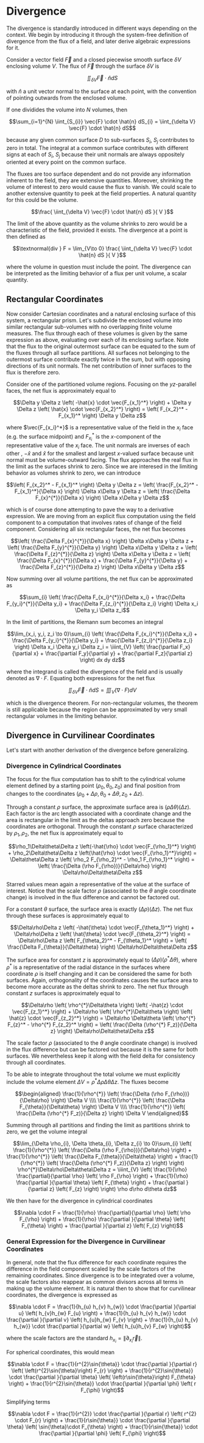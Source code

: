 # Divergence

The divergence is standardly introduced in different ways depending on the context. We begin by introducing it through the system-free definition of divergence from the flux of a field, and later derive algebraic expressions for it.

Consider a vector field $`\vec{F}`$ and a closed piecewise smooth surface $\delta V$ enclosing volume $V$. The flux of $`\vec{F}`$ through the surface $`\delta V`$ is

```math
\iint_{\delta V} \vec{F} \cdot \hat{n} dS
```

with $\hat{n}$ a unit vector normal to the surface at each point, with the convention of pointing outwards from the enclosed volume.

If one dividides the volume into $`N`$ volumes, then

```math
\sum_{i=1}^{N} \iint_{S_{i}} \vec{F} \cdot \hat{n} dS_{i}  = \iint_{\delta V} \vec{F} \cdot \hat{n} dS
```

because any given common surface $`D`$ to sub-surfaces $`S_{i}`$, $`S_{j}`$ contributes to zero in total. The integral at a common surface contributes with different signs at each of $`S_{i}`$, $`S_{j}`$ because their unit normals are always oppositely oriented at every point on the common surface.

The fluxes are too surface dependent and do not provide any information inherent to the field, they are extensive quantities. Moreover, shrinking the volume of interest to zero would cause the flux to vanish. We could scale to another extensive quantity to peek at the field properties. A natural quantity for this could be the volume.

```math
\frac{ \iint_{\delta V} \vec{F} \cdot \hat{n} dS }{ V }
```

The limit of the above quantity as the volume shrinks to zero would be a characteristic of the field, provided it exists. The divergence at a point is then defined as

```math
\textnormal{div } F = \lim_{V\to 0} \frac{ \iint_{\delta V} \vec{F} \cdot \hat{n} dS }{ V }
```
where the volume in question must include the point. The divergence can be interpreted as the limiting behavior of a flux per unit volume, a scalar quantity.

## Rectangular Coordinates

Now consider Cartesian coordinates and a natural enclosing surface of this system, a rectangular prism. Let's subdivide the enclosed volume into similar rectangular sub-volumes with no overlapping finite volume measures. The flux through each of these volumes is given by the same expression as above, evaluating over each of its enclosing surface. Note that the flux to the original outermost surface can be equated to the sum of the fluxes through all surface partitions. All surfaces not belonging to the outermost surface contribute exactly twice in the sum, but with opposing directions of its unit normals. The net contribution of inner surfaces to the flux is therefore zero.

Consider one of the partitioned volume regions. Focusing on the $yz$-parallel faces, the net flux is approximately equal to

```math
\Delta y \Delta z  \left( -\hat{x} \cdot \vec{F_{x_1}^*} \right) + \Delta y \Delta z  \left( \hat{x} \cdot \vec{F_{x_2}^*} \right) = \left( F_{x_2}^* - F_{x_1}^* \right) \Delta y \Delta z
```

where $`\vec{F_{x_i}^*}`$ is a representative value of the field in the $x_i$ face (e.g. the surface midpoint) and $`F_{x_i}^*`$ is the $`x`$-component of the representative value of the $x_i$ face. The unit normals are inverses of each other , $`-\hat{x}`$ and $`\hat{x}`$ for the smallest and largest $`x`$-valued surface because unit normal must be volume-outward facing. The flux approaches the real flux in the limit as the surfaces shrink to zero. Since we are interesed in the limiting behavior as volumes shrink to zero, we can introduce

```math
\left( F_{x_2}^* - F_{x_1}^* \right) \Delta y \Delta z  = \left( \frac{F_{x_2}^* - F_{x_1}^*}{\Delta x} \right) \Delta x\Delta y \Delta z  = \left( \frac{\Delta F_{x}^{*}}{\Delta x} \right) \Delta x\Delta y \Delta z
```

which is of course done attempting to pave the way to a derivative expression. We are moving from an explicit flux computation using the field component to a computation that involves rates of change of the field component. Considering all six rectangular faces, the net flux becomes

```math
\left( \frac{\Delta F_{x}^{*}}{\Delta x} \right) \Delta x\Delta y \Delta z + \left( \frac{\Delta F_{y}^{*}}{\Delta y} \right) \Delta x\Delta y \Delta z + \left( \frac{\Delta F_{z}^{*}}{\Delta z} \right) \Delta x\Delta y \Delta z = \left( \frac{\Delta F_{x}^{*}}{\Delta x} + \frac{\Delta F_{y}^{*}}{\Delta y} + \frac{\Delta F_{z}^{*}}{\Delta z} \right) \Delta x\Delta y \Delta z
```

Now summing over all volume partitions, the net flux can be approximated as

```math
\sum_{i} \left( \frac{\Delta F_{x_i}^{*}}{\Delta x_i} + \frac{\Delta F_{y_i}^{*}}{\Delta y_i} + \frac{\Delta F_{z_i}^{*}}{\Delta z_i} \right) \Delta x_i \Delta y_i \Delta z_i
```

In the limit of partitions, the Riemann sum becomes an integral

```math
\lim_{x_i, y_i, z_i \to 0}\sum_{i} \left( \frac{\Delta F_{x_i}^{*}}{\Delta x_i} + \frac{\Delta F_{y_i}^{*}}{\Delta y_i} + \frac{\Delta F_{z_i}^{*}}{\Delta z_i} \right) \Delta x_i \Delta y_i \Delta z_i = \iiint_{V} \left( \frac{\partial F_x}{\partial x} + \frac{\partial F_y}{\partial y} + \frac{\partial F_z}{\partial z}  \right) dx dy dz
```

where the integrand is called the divergence of the field and is usually denoted as $`\nabla\cdot F`$. Equating both expressions for the net flux

```math
\iint_{\delta V} \vec{F} \cdot \hat{n} dS = \iiint_{V} (\nabla\cdot F) dV
```

which is the divergence theorem. For non-rectangular volumes, the theorem is still applicable because the region can be approximated by very small rectangular volumes in the limiting behavior.



## Divergence in Curvilinear Coordinates

Let's start with another derivation of the divergence before generalizing.


### Divergence in Cylindrical Coordinates

The focus for the flux computation has to shift to the cylindrical volume element defined by a starting point $`(\rho_0, \theta_0, z_0)`$ and final position from changes to the coordinates $`(\rho_0+\Delta \rho, \theta_0+\Delta \theta, z_0+\Delta z)`$.

Through a constant $`\rho`$ surface, the approximate surface area is $(\rho\Delta \theta)(\Delta z)$. Each factor is the arc length associated with a coordinate change and the area is rectangular in the limit as the deltas approach zero because the coordinates are orthogonal. Through the constant $`\rho`$ surface characterized by $`\rho_1, \rho_2`$, the net flux is approximately equal to 

```math
\rho_1\Delta\theta\Delta z \left(-\hat{\rho} \cdot \vec{F_{\rho_1}^*} \right) + \rho_2\Delta\theta\Delta z \left(\hat{\rho} \cdot \vec{F_{\rho_1}^*}\right) = \Delta\theta\Delta z \left( \rho_2 F_{\rho_2}^* - \rho_1 F_{\rho_1}^* \right) = \left( \frac{\Delta (\rho F_{\rho})}{\Delta\rho} \right) \Delta\rho\Delta\theta\Delta z
```

Starred values mean again a representative of the value at the surface of interest. Notice that the scale factor $`\rho`$ (associated to the $`\theta`$ angle coordinate change) is involved in the flux difference and cannot be factored out.

For a constant $`\theta`$ surface, the surface area is exactly $(\Delta \rho)(\Delta z)$. The net flux through these surfaces is approximately equal to 

```math
\Delta\rho\Delta z \left( -\hat{\theta} \cdot \vec{F_{\theta_1}^*} \right) + \Delta\rho\Delta z \left( \hat{\theta} \cdot \vec{F_{\theta_2}^*} \right) = \Delta\rho\Delta z \left( F_{\theta_2}^* - F_{\theta_1}^* \right) = \left( \frac{\Delta F_{\theta}}{\Delta\theta}  \right) \Delta\rho\Delta\theta\Delta z
```
The surface area for constant $`z`$ is approximately equal to $`(\Delta \rho)(\rho^{*}\Delta \theta)`$, where $`\rho^{*}`$ is a representative of the radial distance in the surfaces where coordinate $`\rho`$ is itself changing and it can be considered the same for both surfaces. Again, orthogonality of the coordinates causes the surface area to become more accurate as the deltas shrink to zero. The net flux through constant $`z`$ surfaces is approximately equal to

```math
\Delta\rho \left( \rho^{*}\Delta\theta \right) \left( -\hat{z} \cdot \vec{F_{z_1}^*}  \right) + \Delta\rho \left( \rho^{*}\Delta\theta \right) \left( \hat{z} \cdot \vec{F_{z_2}^*}  \right) = \Delta\rho \Delta\theta \left(  \rho^{*} F_{z}^* - \rho^{*} F_{z_2}^* \right) = \left( \frac{\Delta (\rho^{*} F_z)}{\Delta z} \right) \Delta\rho\Delta\theta\Delta z
```

The scale factor $`\rho`$ (associated to the $`\theta`$ angle coordinate change) is involved in the flux difference but can be factored out because it is the same for both surfaces. We nevertheless keep it along with the field delta for consistency through all coordinates.

To be able to integrate throughout the total volume we must explicitly include the volume element $`\Delta V =  \rho^{*}\Delta\rho\Delta\theta\Delta z`$. The fluxes become

```math
\begin{aligned}
\frac{1}{\rho^{*}} \left( \frac{\Delta (\rho F_{\rho})}{\Delta\rho} \right) \Delta V \\\\
\frac{1}{\rho^{*}} \left( \frac{\Delta F_{\theta}}{\Delta\theta}  \right) \Delta V \\\\
\frac{1}{\rho^{*}} \left( \frac{\Delta (\rho^{*} F_z)}{\Delta z} \right) \Delta V
\end{aligned}
```

Summing through all partitions and finding the limit as partitions shrink to zero, we get the volume integral

```math
\lim_{\Delta \rho_{i}, \Delta \theta_{i}, \Delta z_{i} \to 0}\sum_{i} \left( \frac{1}{\rho^{*}} \left( \frac{\Delta (\rho F_{\rho})}{\Delta\rho} \right) + \frac{1}{\rho^{*}} \left( \frac{\Delta F_{\theta}}{\Delta\theta}  \right) + \frac{1}{\rho^{*}} \left( \frac{\Delta (\rho^{*} F_z)}{\Delta z} \right) \right) \rho^{*}\Delta\rho\Delta\theta\Delta z =
\iiint_{V} \left( \frac{1}{\rho} \frac{\partial}{\partial \rho} \left( \rho F_{\rho} \right) + \frac{1}{\rho} \frac{\partial }{\partial \theta} \left( F_{\theta} \right) + \frac{\partial }{\partial z} \left( F_{z} \right) \right) \rho d\rho d\theta dz
```

We then have for the divergence in cylindrical coordinates

```math
\nabla \cdot F = \frac{1}{\rho} \frac{\partial}{\partial \rho} \left( \rho F_{\rho} \right) + \frac{1}{\rho} \frac{\partial }{\partial \theta} \left( F_{\theta} \right) + \frac{\partial }{\partial z} \left( F_{z} \right)
```


### General Expression for the Divergence in Curvilinear Coordinates

In general, note that the flux difference for each coordinate requires the difference in the field component scaled by the scale factors of the remaining coordinates. Since divergence is to be integrated over a volume, the scale factors also reappear as common divisors across all terms in making up the volume element. It is natural then to show that for curvilinear coordinates, the divergence is expressed as

```math
\nabla \cdot F = \frac{1}{h_{u} h_{v} h_{w}} \cdot \frac{\partial  }{\partial u} \left( h_{v}h_{w} F_{u} \right) + \frac{1}{h_{u} h_{v} h_{w}} \cdot \frac{\partial  }{\partial v} \left( h_{u}h_{w} F_{v} \right) + \frac{1}{h_{u} h_{v} h_{w}} \cdot \frac{\partial }{\partial w} \left( h_{u}h_{v} F_{w} \right)
```

where the scale factors are the standard $`h_{x_{i}} = \lVert \partial_{x_i} \vec{r} \rVert`$.

For spherical coordinates, this would mean

```math
\nabla \cdot F = \frac{1}{r^{2}\sin{\theta}} \cdot \frac{\partial  }{\partial r} \left( \left(r^{2}\sin{\theta}\right) F_{r} \right) + \frac{1}{r^{2}\sin{\theta}} \cdot \frac{\partial  }{\partial \theta} \left( \left(r\sin{\theta}\right) F_{\theta} \right) + \frac{1}{r^{2}\sin{\theta}} \cdot \frac{\partial }{\partial \phi} \left( r F_{\phi} \right)
```

Simplifying terms

```math
\nabla \cdot F = \frac{1}{r^{2}} \cdot \frac{\partial  }{\partial r} \left( r^{2} \cdot F_{r} \right) + \frac{1}{r\sin{\theta}} \cdot \frac{\partial  }{\partial \theta} \left( \sin{\theta}\cdot F_{\theta} \right) + \frac{1}{r\sin{\theta}} \cdot \frac{\partial }{\partial \phi} \left( F_{\phi} \right)
```
